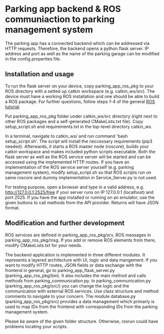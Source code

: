 # Parking app backend & ROS communiaction to parking management system

The parking app has a connected backend which can be addressed via HTTP requests. Therefore, the backend opens a python flask server. IP address and port as well as the name of the parking garage can be modified in the config.properties file.

## Installation and usage
To run the flask server on your device, copy parking_app_ros_pkg to your ROS directory with a setted up catkin workspace (e.g. catkin_ws/src). The device must have a working ROS installation and one should be able to build a ROS package. For further questions, follow steps 1-4 of the general [ROS tutorial](http://wiki.ros.org/ROS/Tutorials).

Put parking_app_ros_pkg folder under catkin_ws/src directory (right next to other ROS packages and a self-generated CMakeLists.txt file). Copy setup_script.sh and requirements.txt in the top-level directory catkin_ws.

In a terminal, navigate to catkin_ws/ and run command 'bash setup_script.sh'. The script will install the neccessary requirements (pip3 needed). Afterwards, it starts a ROS master node (roscore), builds your catkin workspace and makes included python scripts executable. Both the flask server as well as the ROS service server will be started and can be accessed using the implemented HTTP routes. If you have an implementation of the ROS service server yourself (e.g. parking management system), modify setup_script.sh so that ROS scripts run on same roscore and dummy implementation in Service_Server.py is not used.

For testing purpose, open a browser and type in a valid address, e.g. http://127.0.0.1:2525/free if your server runs on IP 127.0.0.1 (localhost) and port 2525. If you have the app installed or running on an emulator, use the given buttons to call methods from the API provider. Returns will have JSON format.

## Modification and further development
ROS services are defined in parking_app_ros_pkg/srv, ROS messages in parking_app_ros_pkg/msg. If you add or remove ROS elements from there, modify CMakeLists.txt for your needs.

The backend application is implemented in three different modules. It represents a layered architecture with UI, logic and data mangement. If you want to modify HTTP routes, JSON fields or data exchange with the frontend in general, go to parking_app_flask_server.py (parking_app_ros_pkg/bin). It also includes the main method and calls methods from parking_communication.py. In parking_communication.py (parking_app_ros_pkg/src/) you can change the logic and the communication with external ROS services. Use class structure and method comments to navigate to your concern. The module database.py (parking_app_ros_pkg/src) provides a data management which primarly is used to map IDs from the frontend with corresponding IDs from the parking management system.

Please be aware of the given folder structure. Otherwise, rosrun could have problems locating your scripts.
